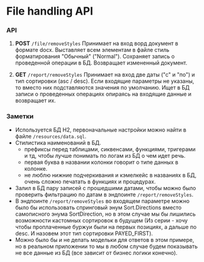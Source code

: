 # File handling API

### API
1. __POST__ `/file/removeStyles` 
Принимает на вход ворд документ в формате docx. 
Выставляет всем элементам в файле стиль форматирования "Обычный" ("Normal"). 
Сохраняет запись о проведенной операции в БД.
Возвращает измененный документ. 

2. __GET__ `/report/removeStyles` 
Принимает на вход две даты ("с" и "по") и тип сортировки (asc / desc).
Если входящие параметры не указаны, то вместо них подставляются значения по умолчанию.
Ищет в БД записи о проведенных операциях опираясь на входящие данные и возвращает их.


### Заметки
- Используется БД H2, первоначальные настройки можно найти в файле `/resources/data.sql`.
- Стилистика наименований в БД.
    - префиксы перед таблицами, сиквенсами, функциями, тригерами и тд, чтобы лучше понимать по логам из БД о чем идет речь.
    - первая буква в названии колонки говорит о типе данных в колонке.
    - не люблю нижние подчеркивания и кэмелкейс в названиях в БД, очень сложно печатать в функциях и процедурах.
- Залил в БД пару записей с прошедшими датами, чтобы можно было проверить фильтрацию по датам в эндпоинте `/report/removeStyles`.
- В эндпоинте `/report/removeStyles` во входящем параметре можно было бы использовать спринговый энум Sort.Directions вместо самописного энума SortDirection, но в этом случае мы бы лишились возможности кастомных сортировок в будущем (Из серии - хочу чтобы проплаченные буржуи были на первых позициях, а дальше по desc. И назовем этот тип сортировки PAYED_FIRST). 
- Можно было бы и не делать модельки для ответов в этом примере, но в реальном приложении то мы в любом случае будем показывать не все данные из БД (все зависит от бизнес логики конечно).
